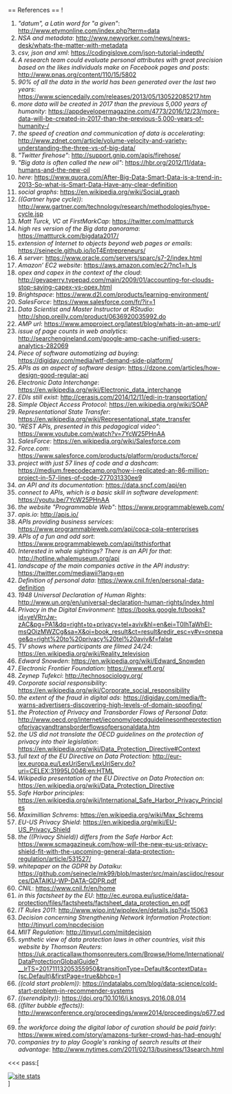 == References
== !
1. _"datum", a Latin word for "a given"_: http://www.etymonline.com/index.php?term=data
2. _NSA and metadata_: http://www.newyorker.com/news/news-desk/whats-the-matter-with-metadata
3. _csv, json and xml_: https://codingislove.com/json-tutorial-indepth/
4. _A research team could evaluate personal attributes with great precision based on the likes individuals make on Facebook pages and posts_: http://www.pnas.org/content/110/15/5802
5. _90% of all the data in the world has been generated over the last two years_: https://www.sciencedaily.com/releases/2013/05/130522085217.htm
6. _more data will be created in 2017 than the previous 5,000 years of humanity_: https://appdevelopermagazine.com/4773/2016/12/23/more-data-will-be-created-in-2017-than-the-previous-5,000-years-of-humanity-/
7. _the speed of creation and communication of data is accelerating_: http://www.zdnet.com/article/volume-velocity-and-variety-understanding-the-three-vs-of-big-data/
8. _"Twitter firehose"_: http://support.gnip.com/apis/firehose/
9. _"Big data is often called the new oil"_: https://hbr.org/2012/11/data-humans-and-the-new-oil
10. _here_: https://www.quora.com/After-Big-Data-Smart-Data-is-a-trend-in-2013-So-what-is-Smart-Data-Have-any-clear-definition
11. _social graphs_: https://en.wikipedia.org/wiki/Social_graph
12. _((Gartner hype cycle))_: http://www.gartner.com/technology/research/methodologies/hype-cycle.jsp
13. _Matt Turck, VC at FirstMarkCap_: https://twitter.com/mattturck
14. _high res version of the Big data panorama_: https://mattturck.com/bigdata2017/
15. _extension of Internet to objects beyond web pages or emails_: https://seinecle.github.io/IoT4Entrepreneurs/
16. _A server_: https://www.oracle.com/servers/sparc/s7-2/index.html
17. _Amazon’ EC2 website_: https://aws.amazon.com/ec2/?nc1=h_ls
18. _opex and capex in the context of the cloud_: http://gevaperry.typepad.com/main/2009/01/accounting-for-clouds-stop-saying-capex-vs-opex.html
19. _Brightspace_: https://www.d2l.com/products/learning-environment/
20. _SalesForce_: https://www.salesforce.com/fr/?ir=1
21. _Data Scientist and Master Instructor at RStudio_: http://shop.oreilly.com/product/0636920035992.do
22. _AMP url_: https://www.ampproject.org/latest/blog/whats-in-an-amp-url/
23. _issue of page counts in web analytics_: http://searchengineland.com/google-amp-cache-unified-users-analytics-282069
24. _Piece of software automatizing ad buying_: https://digiday.com/media/wtf-demand-side-platform/
25. _APIs as an aspect of software design_: https://dzone.com/articles/how-design-good-regular-api
26. _Electronic Data Interchange_: https://en.wikipedia.org/wiki/Electronic_data_interchange
27. _EDIs still exist_: http://cerasis.com/2014/12/11/edi-in-transportation/
28. _Simple Object Access Protocol_: https://en.wikipedia.org/wiki/SOAP
29. _Representational State Transfer_: https://en.wikipedia.org/wiki/Representational_state_transfer
30. _"REST APIs, presented in this pedagogical video"_: https://www.youtube.com/watch?v=7YcW25PHnAA
31. _SalesForce_: https://en.wikipedia.org/wiki/Salesforce.com
32. _Force.com_: https://www.salesforce.com/products/platform/products/force/
33. _project with just 57 lines of code and a dashcam_: https://medium.freecodecamp.org/how-i-replicated-an-86-million-project-in-57-lines-of-code-277031330ee9
34. _an API and its documentation_: https://data.sncf.com/api/en
35. _connect to APIs, which is a basic skill in software development_: https://youtu.be/7YcW25PHnAA
36. _the website "Programmable Web"_: https://www.programmableweb.com/
37. _apis.io_: http://apis.io/
38. _APIs providing business services_: https://www.programmableweb.com/api/coca-cola-enterprises
39. _APIs of a fun and odd sort_: https://www.programmableweb.com/api/itsthisforthat
40. _Interested in whale sightings? There is an API for that_: http://hotline.whalemuseum.org/api
41. _landscape of the main companies active in the API industry_: https://twitter.com/medjawii?lang=en
42. _Definition of personal data_: https://www.cnil.fr/en/personal-data-definition
43. _1948 Universal Declaration of Human Rights_: http://www.un.org/en/universal-declaration-human-rights/index.html
44. _Privacy in the Digital Environment_: https://books.google.fr/books?id=yeVRrrJw-zAC&pg=PA1&dq=right+to+privacy+tel+aviv&hl=en&ei=T0IhTaWhEI-msQOizMWZCg&sa=X&oi=book_result&ct=result&redir_esc=y#v=onepage&q=right%20to%20privacy%20tel%20aviv&f=false
45. _TV shows where participants are filmed 24/24_: https://en.wikipedia.org/wiki/Reality_television
46. _Edward Snowden_: https://en.wikipedia.org/wiki/Edward_Snowden
47. _Electronic Frontier Foundation_: https://www.eff.org/
48. _Zeynep Tufekci_: http://technosociology.org/
49. _Corporate social responsibility_: https://en.wikipedia.org/wiki/Corporate_social_responsibility
50. _the extent of the fraud in digital ads_: https://digiday.com/media/ft-warns-advertisers-discovering-high-levels-of-domain-spoofing/
51. _the Protection of Privacy and Transborder Flows of Personal Data_: http://www.oecd.org/internet/ieconomy/oecdguidelinesontheprotectionofprivacyandtransborderflowsofpersonaldata.htm
52. _the US did not translate the OECD guidelines on the protection of privacy into their legislation_: https://en.wikipedia.org/wiki/Data_Protection_Directive#Context
53. _full text of the EU Directive on Data Protection_: http://eur-lex.europa.eu/LexUriServ/LexUriServ.do?uri=CELEX:31995L0046:en:HTML
54. _Wikipedia presentation of the EU Directive on Data Protection on_: https://en.wikipedia.org/wiki/Data_Protection_Directive
55. _Safe Harbor principles_: https://en.wikipedia.org/wiki/International_Safe_Harbor_Privacy_Principles
56. _Maximillian Schrems_: https://en.wikipedia.org/wiki/Max_Schrems
57. _EU-US Privacy Shield_: https://en.wikipedia.org/wiki/EU-US_Privacy_Shield
58. _the ((Privacy Shield)) differs from the Safe Harbor Act_: https://www.scmagazineuk.com/how-will-the-new-eu-us-privacy-shield-fit-with-the-upcoming-general-data-protection-regulation/article/531527/
59. _whitepaper on the GDPR by Dataiku_: https://github.com/seinecle/mk99/blob/master/src/main/asciidoc/resources/DATAIKU-WP-DATA-GDPR.pdf
60. _CNIL_: https://www.cnil.fr/en/home
61. _in this factsheet by the EU_: http://ec.europa.eu/justice/data-protection/files/factsheets/factsheet_data_protection_en.pdf
62. _IT Rules 2011_: http://www.wipo.int/wipolex/en/details.jsp?id=15063
63. _Decision concerning Strengthening Network Information Protection_: http://tinyurl.com/npcdecision
64. _MIIT Regulation_: http://tinyurl.com/miitdecision
65. _synthetic view of data protection laws in other countries, visit this website by Thomson Reuters_: https://uk.practicallaw.thomsonreuters.com/Browse/Home/International/DataProtectionGlobalGuide?__lrTS=20171113205355950&transitionType=Default&contextData=(sc.Default)&firstPage=true&bhcp=1
66. _((cold start problem))_: https://indatalabs.com/blog/data-science/cold-start-problem-in-recommender-systems
67. _((serendipity))_: https://doi.org/10.1016/j.knosys.2016.08.014
68. _((filter bubble effects))_: http://wwwconference.org/proceedings/www2014/proceedings/p677.pdf
69. _the workforce doing the digital labor of curation should be paid fairly_: https://www.wired.com/story/amazons-turker-crowd-has-had-enough/
70. _companies try to play Google's ranking of search results at their advantage_: http://www.nytimes.com/2011/02/13/business/13search.html

<<<
pass:[    <!-- Start of StatCounter Code for Default Guide -->
    <script type="text/javascript">
        var sc_project = 11411204;
        var sc_invisible = 1;
        var sc_security = "11411204";
        var scJsHost = (("https:" == document.location.protocol) ?
            "https://secure." : "http://www.");
        document.write("<sc" + "ript type='text/javascript' src='" +
            scJsHost +
            "statcounter.com/counter/counter.js'></" + "script>");
    </script>
    <noscript><div class="statcounter"><a title="site stats"
    href="http://statcounter.com/" target="_blank"><img
    class="statcounter"
    src="//c.statcounter.com/11411204/0/11411204/1/" alt="site
    stats"></a></div></noscript>
    <!-- End of StatCounter Code for Default Guide -->]
